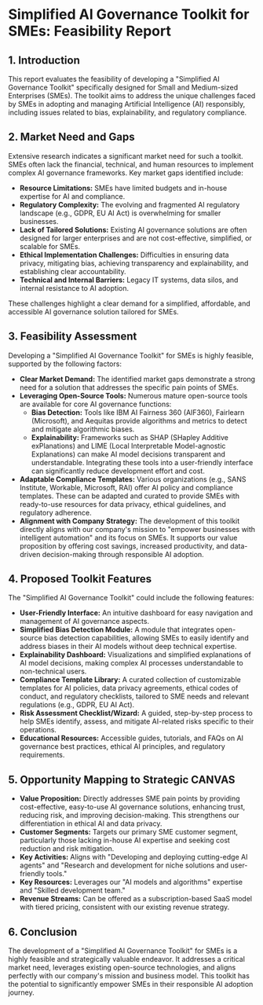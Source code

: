 # Simplified AI Governance Toolkit for SMEs: Feasibility Report

## 1. Introduction
This report evaluates the feasibility of developing a "Simplified AI Governance Toolkit" specifically designed for Small and Medium-sized Enterprises (SMEs). The toolkit aims to address the unique challenges faced by SMEs in adopting and managing Artificial Intelligence (AI) responsibly, including issues related to bias, explainability, and regulatory compliance.

## 2. Market Need and Gaps
Extensive research indicates a significant market need for such a toolkit. SMEs often lack the financial, technical, and human resources to implement complex AI governance frameworks. Key market gaps identified include:

*   **Resource Limitations:** SMEs have limited budgets and in-house expertise for AI and compliance.
*   **Regulatory Complexity:** The evolving and fragmented AI regulatory landscape (e.g., GDPR, EU AI Act) is overwhelming for smaller businesses.
*   **Lack of Tailored Solutions:** Existing AI governance solutions are often designed for larger enterprises and are not cost-effective, simplified, or scalable for SMEs.
*   **Ethical Implementation Challenges:** Difficulties in ensuring data privacy, mitigating bias, achieving transparency and explainability, and establishing clear accountability.
*   **Technical and Internal Barriers:** Legacy IT systems, data silos, and internal resistance to AI adoption.

These challenges highlight a clear demand for a simplified, affordable, and accessible AI governance solution tailored for SMEs.

## 3. Feasibility Assessment
Developing a "Simplified AI Governance Toolkit" for SMEs is highly feasible, supported by the following factors:

*   **Clear Market Demand:** The identified market gaps demonstrate a strong need for a solution that addresses the specific pain points of SMEs.
*   **Leveraging Open-Source Tools:** Numerous mature open-source tools are available for core AI governance functions:
    *   **Bias Detection:** Tools like IBM AI Fairness 360 (AIF360), Fairlearn (Microsoft), and Aequitas provide algorithms and metrics to detect and mitigate algorithmic biases.
    *   **Explainability:** Frameworks such as SHAP (SHapley Additive exPlanations) and LIME (Local Interpretable Model-agnostic Explanations) can make AI model decisions transparent and understandable.
    Integrating these tools into a user-friendly interface can significantly reduce development effort and cost.
*   **Adaptable Compliance Templates:** Various organizations (e.g., SANS Institute, Workable, Microsoft, RAI) offer AI policy and compliance templates. These can be adapted and curated to provide SMEs with ready-to-use resources for data privacy, ethical guidelines, and regulatory adherence.
*   **Alignment with Company Strategy:** The development of this toolkit directly aligns with our company's mission to "empower businesses with intelligent automation" and its focus on SMEs. It supports our value proposition by offering cost savings, increased productivity, and data-driven decision-making through responsible AI adoption.

## 4. Proposed Toolkit Features
The "Simplified AI Governance Toolkit" could include the following features:

*   **User-Friendly Interface:** An intuitive dashboard for easy navigation and management of AI governance aspects.
*   **Simplified Bias Detection Module:** A module that integrates open-source bias detection capabilities, allowing SMEs to easily identify and address biases in their AI models without deep technical expertise.
*   **Explainability Dashboard:** Visualizations and simplified explanations of AI model decisions, making complex AI processes understandable to non-technical users.
*   **Compliance Template Library:** A curated collection of customizable templates for AI policies, data privacy agreements, ethical codes of conduct, and regulatory checklists, tailored to SME needs and relevant regulations (e.g., GDPR, EU AI Act).
*   **Risk Assessment Checklist/Wizard:** A guided, step-by-step process to help SMEs identify, assess, and mitigate AI-related risks specific to their operations.
*   **Educational Resources:** Accessible guides, tutorials, and FAQs on AI governance best practices, ethical AI principles, and regulatory requirements.

## 5. Opportunity Mapping to Strategic CANVAS

*   **Value Proposition:** Directly addresses SME pain points by providing cost-effective, easy-to-use AI governance solutions, enhancing trust, reducing risk, and improving decision-making. This strengthens our differentiation in ethical AI and data privacy.
*   **Customer Segments:** Targets our primary SME customer segment, particularly those lacking in-house AI expertise and seeking cost reduction and risk mitigation.
*   **Key Activities:** Aligns with "Developing and deploying cutting-edge AI agents" and "Research and development for niche solutions and user-friendly tools."
*   **Key Resources:** Leverages our "AI models and algorithms" expertise and "Skilled development team."
*   **Revenue Streams:** Can be offered as a subscription-based SaaS model with tiered pricing, consistent with our existing revenue strategy.

## 6. Conclusion
The development of a "Simplified AI Governance Toolkit" for SMEs is a highly feasible and strategically valuable endeavor. It addresses a critical market need, leverages existing open-source technologies, and aligns perfectly with our company's mission and business model. This toolkit has the potential to significantly empower SMEs in their responsible AI adoption journey.